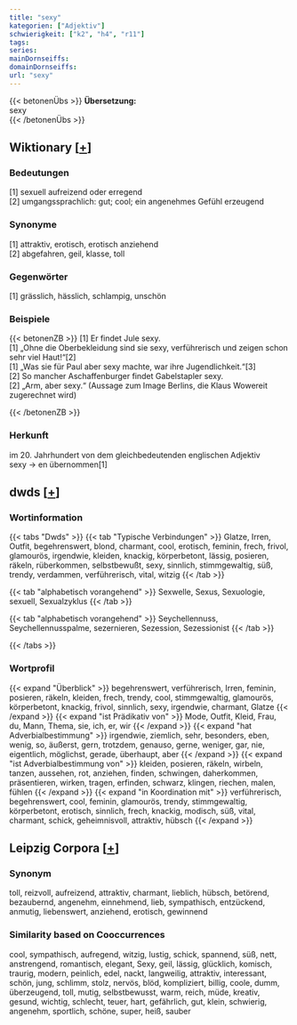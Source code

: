 ```yaml
---
title: "sexy"
kategorien: ["Adjektiv"]
schwierigkeit: ["k2", "h4", "r11"]
tags:
series:
mainDornseiffs:
domainDornseiffs:
url: "sexy"
---
```


{{< betonenÜbs >}}
**Übersetzung:**  
sexy  
{{< /betonenÜbs >}}

## Wiktionary [[+](https://de.wiktionary.org/wiki/sexy)]

### Bedeutungen
[1] sexuell aufreizend oder erregend  
[2] umgangssprachlich: gut; cool; ein angenehmes Gefühl erzeugend  

### Synonyme
[1] attraktiv, erotisch, erotisch anziehend  
[2] abgefahren, geil, klasse, toll  

### Gegenwörter
[1] grässlich, hässlich, schlampig, unschön  

### Beispiele
{{< betonenZB >}}
[1] Er findet Jule sexy.  
[1] „Ohne die Oberbekleidung sind sie sexy, verführerisch und zeigen schon sehr viel Haut!“[2]  
[1] „Was sie für Paul aber sexy machte, war ihre Jugendlichkeit.“[3]  
[2] So mancher Aschaffenburger findet Gabelstapler sexy.  
[2] „Arm, aber sexy.“ (Aussage zum Image Berlins, die Klaus Wowereit zugerechnet wird)  

{{< /betonenZB >}}
### Herkunft
im 20. Jahrhundert von dem gleichbedeutenden englischen Adjektiv sexy → en übernommen[1]  



## dwds [[+](https://www.dwds.de/wb/sexy)]

### Wortinformation
{{< tabs "Dwds" >}}
{{< tab "Typische Verbindungen" >}}
Glatze, Irren, Outfit, begehrenswert, blond, charmant, cool, erotisch, feminin, frech, frivol, glamourös, irgendwie, kleiden, knackig, körperbetont, lässig, posieren, räkeln, rüberkommen, selbstbewußt, sexy, sinnlich, stimmgewaltig, süß, trendy, verdammen, verführerisch, vital, witzig
{{< /tab >}}

{{< tab "alphabetisch vorangehend" >}}
Sexwelle, Sexus, Sexuologie, sexuell, Sexualzyklus
{{< /tab >}}

{{< tab "alphabetisch vorangehend" >}}
Seychellennuss, Seychellennusspalme, sezernieren, Sezession, Sezessionist
{{< /tab >}}

{{< /tabs >}}

### Wortprofil
{{< expand "Überblick" >}} begehrenswert, verführerisch, Irren, feminin, posieren, räkeln, kleiden, frech, trendy, cool, stimmgewaltig, glamourös, körperbetont, knackig, frivol, sinnlich, sexy, irgendwie, charmant, Glatze {{< /expand >}}
{{< expand "ist Prädikativ von" >}} Mode, Outfit, Kleid, Frau, du, Mann, Thema, sie, ich, er, wir {{< /expand >}}
{{< expand "hat Adverbialbestimmung" >}} irgendwie, ziemlich, sehr, besonders, eben, wenig, so, äußerst, gern, trotzdem, genauso, gerne, weniger, gar, nie, eigentlich, möglichst, gerade, überhaupt, aber {{< /expand >}}
{{< expand "ist Adverbialbestimmung von" >}} kleiden, posieren, räkeln, wirbeln, tanzen, aussehen, rot, anziehen, finden, schwingen, daherkommen, präsentieren, wirken, tragen, erfinden, schwarz, klingen, riechen, malen, fühlen {{< /expand >}}
{{< expand "in Koordination mit" >}} verführerisch, begehrenswert, cool, feminin, glamourös, trendy, stimmgewaltig, körperbetont, erotisch, sinnlich, frech, knackig, modisch, süß, vital, charmant, schick, geheimnisvoll, attraktiv, hübsch {{< /expand >}}

## Leipzig Corpora [[+](https://corpora.uni-leipzig.de/en/res?word=sexy&corpusId=deu_newscrawl-public_2018)]


### Synonym
toll, reizvoll, aufreizend, attraktiv, charmant, lieblich, hübsch, betörend, bezaubernd, angenehm, einnehmend, lieb, sympathisch, entzückend, anmutig, liebenswert, anziehend, erotisch, gewinnend


### Similarity based on Cooccurrences
cool, sympathisch, aufregend, witzig, lustig, schick, spannend, süß, nett, anstrengend, romantisch, elegant, Sexy, geil, lässig, glücklich, komisch, traurig, modern, peinlich, edel, nackt, langweilig, attraktiv, interessant, schön, jung, schlimm, stolz, nervös, blöd, kompliziert, billig, coole, dumm, überzeugend, toll, mutig, selbstbewusst, warm, reich, müde, kreativ, gesund, wichtig, schlecht, teuer, hart, gefährlich, gut, klein, schwierig, angenehm, sportlich, schöne, super, heiß, sauber


